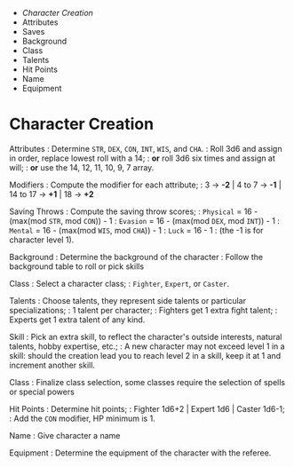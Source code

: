 
<!-- .margin.compass -->
* _Character Creation_
* Attributes
* Saves
* Background
* Class
* Talents
* Hit Points
* Name
* Equipment


# Character Creation

Attributes
: Determine `STR`, `DEX`, `CON`, `INT`, `WIS`, and `CHA`.
: Roll 3d6 and assign in order, replace lowest roll with a 14;
: **or** roll 3d6 six times and assign at will;
: **or** use the 14, 12, 11, 10, 9, 7 array.

Modifiers
: Compute the modifier for each attribute;
: 3 → **-2** | 4 to 7 → **-1** | 14 to 17 → **+1** | 18 → **+2**

Saving Throws
: Compute the saving throw scores;
: `Physical` = 16 - (max(mod `STR`, mod `CON`)) - 1
: `Evasion` = 16 - (max(mod `DEX`, mod `INT`)) - 1
: `Mental` = 16 - (max(mod `WIS`, mod `CHA`)) - 1
: `Luck` = 16 - 1
: (the -1 is for character level 1).

Background
: Determine the background of the character
: Follow the background table to roll or pick skills

Class
: Select a character class;
: `Fighter`, `Expert`, or `Caster`.

Talents
: Choose talents, they represent side talents or particular specializations;
: 1 talent per character;
: Fighters get 1 extra fight talent;
: Experts get 1 extra talent of any kind.

Skill
: Pick an extra skill, to reflect the character's outside interests, natural talents, hobby expertise, etc.;
: A new character may not exceed level 1 in a skill: should the creation lead you to reach level 2 in a skill, keep it at 1 and increment another skill.

Class
: Finalize class selection, some classes require the selection of spells or special powers

Hit Points
: Determine hit points;
: Fighter 1d6+2 | Expert 1d6 | Caster 1d6-1;
: Add the `CON` modifier, HP minimum is 1.

Name
: Give character a name

Equipment
: Determine the equipment of the character with the referee.

